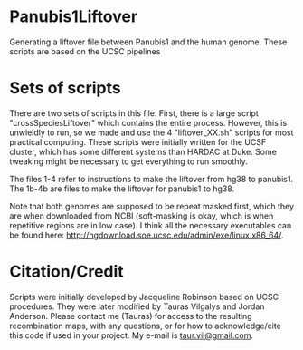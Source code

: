 # Panubis1Liftover
Generating a liftover file between Panubis1 and the human genome. These scripts are based on the UCSC pipelines

# Sets of scripts
There are two sets of scripts in this file. First, there is a large script "crossSpeciesLiftover" which contains the entire process. However, this is unwieldly to run, so we made and use the 4 "liftover_XX.sh" scripts for most practical computing. These scripts were initially written for the UCSF cluster, which has some different systems than HARDAC at Duke. Some tweaking might be necessary to get everything to run smoothly.

The files 1-4 refer to instructions to make the liftover from hg38 to panubis1. The 1b-4b are files to make the liftover for panubis1 to hg38. 
 
Note that both genomes are supposed to be repeat masked first, which they are when downloaded from NCBI (soft-masking is okay, which is when repetitive regions are in low case). I think all the necessary executables can be found here: http://hgdownload.soe.ucsc.edu/admin/exe/linux.x86_64/.
 
# Citation/Credit
Scripts were initially developed by Jacqueline Robinson based on UCSC procedures. They were later modified by Tauras Vilgalys and Jordan Anderson. Please contact me (Tauras) for access to the resulting recombination maps, with any questions, or for how to acknowledge/cite this code if used in your project. My e-mail is taur.vil@gmail.com. 
